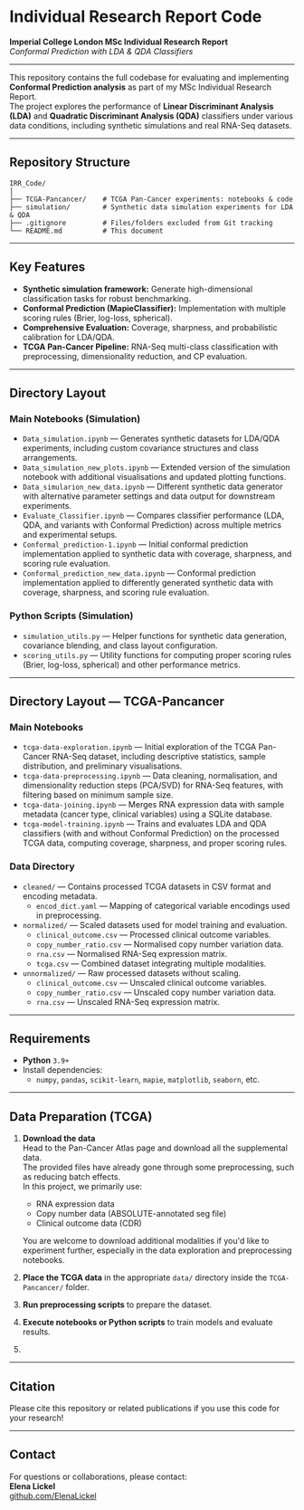 # Individual Research Report Code

**Imperial College London MSc Individual Research Report**  
*Conformal Prediction with LDA & QDA Classifiers*

---

This repository contains the full codebase for evaluating and implementing **Conformal Prediction analysis** as part of my MSc Individual Research Report.  
The project explores the performance of **Linear Discriminant Analysis (LDA)** and **Quadratic Discriminant Analysis (QDA)** classifiers under various data conditions, including synthetic simulations and real RNA-Seq datasets.

---

## Repository Structure

```
IRR_Code/
│
├── TCGA-Pancancer/    # TCGA Pan-Cancer experiments: notebooks & code
├── simulation/        # Synthetic data simulation experiments for LDA & QDA
├── .gitignore         # Files/folders excluded from Git tracking
└── README.md          # This document
```

---

## Key Features

- **Synthetic simulation framework:** Generate high-dimensional classification tasks for robust benchmarking.
- **Conformal Prediction (MapieClassifier):** Implementation with multiple scoring rules (Brier, log-loss, spherical).
- **Comprehensive Evaluation:** Coverage, sharpness, and probabilistic calibration for LDA/QDA.
- **TCGA Pan-Cancer Pipeline:** RNA-Seq multi-class classification with preprocessing, dimensionality reduction, and CP evaluation.

---

## Directory Layout

### Main Notebooks (Simulation)
- `Data_simulation.ipynb` — Generates synthetic datasets for LDA/QDA experiments, including custom covariance structures and class arrangements.
- `Data_simulation_new_plots.ipynb` — Extended version of the simulation notebook with additional visualisations and updated plotting functions.
- `Data_simularion_new_data.ipynb` — Different synthetic data generator with alternative parameter settings and data output for downstream experiments.
- `Evaluate_Classifier.ipynb` — Compares classifier performance (LDA, QDA, and variants with Conformal Prediction) across multiple metrics and experimental setups.
- `Conformal_prediction-1.ipynb` — Initial conformal prediction implementation applied to synthetic data with coverage, sharpness, and scoring rule evaluation.
- `Conformal_prediction_new_data.ipynb` — Conformal prediction implementation applied to differently generated synthetic data with coverage, sharpness, and scoring rule evaluation.

### Python Scripts (Simulation)
- `simulation_utils.py` — Helper functions for synthetic data generation, covariance blending, and class layout configuration.
- `scoring_utils.py` — Utility functions for computing proper scoring rules (Brier, log-loss, spherical) and other performance metrics.

---

## Directory Layout — TCGA-Pancancer

### Main Notebooks
- `tcga-data-exploration.ipynb` — Initial exploration of the TCGA Pan-Cancer RNA-Seq dataset, including descriptive statistics, sample distribution, and preliminary visualisations.
- `tcga-data-preprocessing.ipynb` — Data cleaning, normalisation, and dimensionality reduction steps (PCA/SVD) for RNA-Seq features, with filtering based on minimum sample size.
- `tcga-data-joining.ipynb` — Merges RNA expression data with sample metadata (cancer type, clinical variables) using a SQLite database.
- `tcga-model-training.ipynb` — Trains and evaluates LDA and QDA classifiers (with and without Conformal Prediction) on the processed TCGA data, computing coverage, sharpness, and proper scoring rules.

### Data Directory
- `cleaned/` — Contains processed TCGA datasets in CSV format and encoding metadata.
  - `encod_dict.yaml` — Mapping of categorical variable encodings used in preprocessing.
- `normalized/` — Scaled datasets used for model training and evaluation.
  - `clinical_outcome.csv` — Processed clinical outcome variables.
  - `copy_number_ratio.csv` — Normalised copy number variation data.
  - `rna.csv` — Normalised RNA-Seq expression matrix.
  - `tcga.csv` — Combined dataset integrating multiple modalities.
- `unnormalized/` — Raw processed datasets without scaling.
  - `clinical_outcome.csv` — Unscaled clinical outcome variables.
  - `copy_number_ratio.csv` — Unscaled copy number variation data.
  - `rna.csv` — Unscaled RNA-Seq expression matrix.

---

## Requirements

- **Python** `3.9+`
- Install dependencies:
  - `numpy`, `pandas`, `scikit-learn`, `mapie`, `matplotlib`, `seaborn`, etc.

---

## Data Preparation (TCGA)

1. **Download the data**  
   Head to the Pan-Cancer Atlas page and download all the supplemental data.  
   The provided files have already gone through some preprocessing, such as reducing batch effects.  
   In this project, we primarily use:
   - RNA expression data
   - Copy number data (ABSOLUTE-annotated seg file)
   - Clinical outcome data (CDR)

   You are welcome to download additional modalities if you'd like to experiment further, especially in the data exploration and preprocessing notebooks.

2. **Place the TCGA data** in the appropriate `data/` directory inside the `TCGA-Pancancer/` folder.

3. **Run preprocessing scripts** to prepare the dataset.

4. **Execute notebooks or Python scripts** to train models and evaluate results.
5. 
---

## Citation

Please cite this repository or related publications if you use this code for your research!

---

## Contact

For questions or collaborations, please contact:  
**Elena Lickel**  
[github.com/ElenaLickel](https://github.com/ElenaLickel)
